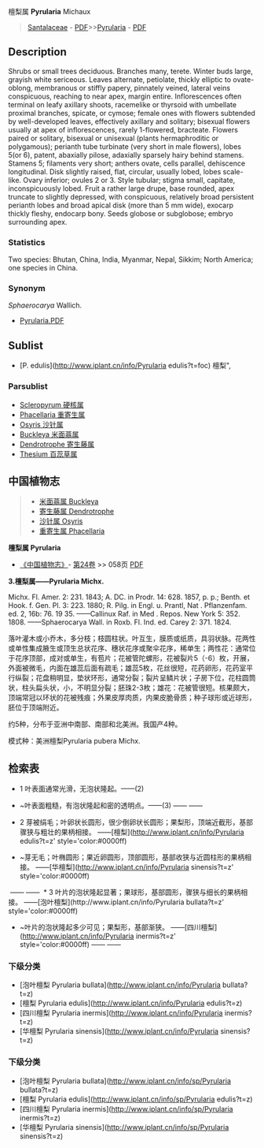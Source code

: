 檀梨属 **Pyrularia** Michaux

> [Santalaceae](http://www.iplant.cn/info/Santalaceae?t=foc) - [PDF](http://www.iplant.cn/foc/pdf/Santalaceae.pdf)>>[Pyrularia](http://www.iplant.cn/info/Pyrularia?t=foc) - [PDF](http://www.iplant.cn/foc/pdf/Pyrularia.pdf)

## Description

Shrubs or small trees deciduous. Branches many, terete. Winter buds large, grayish white sericeous. Leaves alternate, petiolate, thickly elliptic to ovate-oblong, membranous or stiffly papery, pinnately veined, lateral veins conspicuous, reaching to near apex, margin entire. Inflorescences often terminal on leafy axillary shoots, racemelike or thyrsoid with umbellate proximal branches, spicate, or cymose; female ones with flowers subtended by well-developed leaves, effectively axillary and solitary; bisexual flowers usually at apex of inflorescences, rarely 1-flowered, bracteate. Flowers paired or solitary, bisexual or unisexual (plants hermaphroditic or polygamous); perianth tube turbinate (very short in male flowers), lobes 5(or 6), patent, abaxially pilose, adaxially sparsely hairy behind stamens. Stamens 5; filaments very short; anthers ovate, cells parallel, dehiscence longitudinal. Disk slightly raised, flat, circular, usually lobed, lobes scale-like. Ovary inferior; ovules 2 or 3. Style tubular; stigma small, capitate, inconspicuously lobed. Fruit a rather large drupe, base rounded, apex truncate to slightly depressed, with conspicuous, relatively broad persistent perianth lobes and broad apical disk (more than 5 mm wide), exocarp thickly fleshy, endocarp bony. Seeds globose or subglobose; embryo surrounding apex.

### Statistics
Two species: Bhutan, China, India, Myanmar, Nepal, Sikkim; North America; one species in China.

### Synonym
*Sphaerocarya* Wallich.


* [Pyrularia.PDF](http://www.iplant.cn/foc/pdf/Pyrularia.pdf)

## Sublist

* [P.  edulis](http://www.iplant.cn/info/Pyrularia edulis?t=foc) 檀梨",

### Parsublist

* [Scleropyrum  硬核属](http://www.iplant.cn/info/Scleropyrum?t=foc)
* [Phacellaria  重寄生属](http://www.iplant.cn/info/Phacellaria?t=foc)
* [Osyris  沙针属](http://www.iplant.cn/info/Osyris?t=foc)
* [Buckleya  米面蓊属](http://www.iplant.cn/info/Buckleya?t=foc)
* [Dendrotrophe  寄生藤属](http://www.iplant.cn/info/Dendrotrophe?t=foc)
* [Thesium  百蕊草属](http://www.iplant.cn/info/Thesium?t=foc)


## 中国植物志

> * [米面蓊属  Buckleya](Buckleya-米面蓊属.md)
> * [寄生藤属  Dendrotrophe](http://www.iplant.cn/info/Dendrotrophe?t=z)
> * [沙针属  Osyris](http://www.iplant.cn/info/Osyris?t=z)
> * [重寄生属  Phacellaria](http://www.iplant.cn/info/Phacellaria?t=z)


**檀梨属 Pyrularia**

* [《中国植物志》](http://www.iplant.cn/frps)- [第24卷](http://www.iplant.cn/frps/vol/24) >> 058页 [PDF](http://www.iplant.cn/frps/pdf/24/058y.pdf)


**3.檀梨属——Pyrularia Michx.**

Michx. Fl. Amer. 2: 231. 1843; A. DC. in Prodr. 14: 628. 1857, p. p.; Benth. et Hook. f. Gen. Pl. 3: 223. 1880; R. Pilg. in Engl. u. Prantl, Nat . Pflanzenfam. ed. 2, 16b: 76. 19 35. ——Callinux Raf. in Med . Repos. New York 5: 352. 1808. ——Sphaerocarya Wall. in Roxb. Fl. Ind. ed. Carey 2: 371. 1824.

落叶灌木或小乔木，多分枝；枝圆柱状。叶互生，膜质或纸质，具羽状脉。花两性或单性集成腋生或顶生总状花序、穗状花序或聚伞花序，稀单生；两性花：通常位于花序顶部，成对或单生，有苞片；花被管陀螺形，花被裂片5（-6）枚，开展，外面被微毛，内面在雄蕊后面有疏毛；雄蕊5枚，花丝很短，花药卵形，花药室平行纵裂；花盘稍明显，垫状环形，通常分裂；裂片呈鳞片状；子房下位，花柱圆筒状，柱头扁头状，小，不明显分裂；胚珠2-3枚；雄花：花被管很短。核果颇大，顶端常冠以环状的花被残痕；外果皮厚肉质，内果皮脆骨质；种子球形或近球形，胚位于顶端附近。

约5种，分布于亚洲中南部、南部和北美洲。我国产4种。

模式种：美洲檀梨Pyrularia pubera Michx.

## 检索表

* 1 叶表面通常光滑，无泡状隆起。——(2)
* ~叶表面粗糙，有泡状隆起和密的透明点。——(3)</td></tr><tr><td>&nbsp;——&nbsp;——&nbsp;</td></tr>
* 2 芽被绢毛；叶卵状长圆形，很少倒卵状长圆形；果梨形，顶端近截形，基部骤狭与粗壮的果柄相接。 ——[檀梨](http://www.iplant.cn/info/Pyrularia edulis?t=z'  style='color:#0000ff)

* ~芽无毛；叶椭圆形；果近卵圆形，顶部圆形，基部收狭与近圆柱形的果柄相接。 ——[华檀梨](http://www.iplant.cn/info/Pyrularia sinensis?t=z'  style='color:#0000ff)
</td></tr><tr><td>&nbsp;——&nbsp;——&nbsp;</td></tr>
* 3 叶片的泡状隆起显著；果球形，基部圆形，骤狭与细长的果柄相接。 ——[泡叶檀梨](http://www.iplant.cn/info/Pyrularia bullata?t=z'  style='color:#0000ff)

* ~叶片的泡状隆起多少可见；果梨形，基部渐狭。 ——[四川檀梨](http://www.iplant.cn/info/Pyrularia inermis?t=z'  style='color:#0000ff)</td></tr><tr><td>&nbsp;——&nbsp;——&nbsp;</td></tr>
### 下级分类
* [泡叶檀梨  Pyrularia bullata](http://www.iplant.cn/info/Pyrularia bullata?t=z)
* [檀梨  Pyrularia edulis](http://www.iplant.cn/info/Pyrularia edulis?t=z)
* [四川檀梨  Pyrularia inermis](http://www.iplant.cn/info/Pyrularia inermis?t=z)
* [华檀梨  Pyrularia sinensis](http://www.iplant.cn/info/Pyrularia sinensis?t=z)

### 下级分类
* [泡叶檀梨  Pyrularia bullata](http://www.iplant.cn/info/sp/Pyrularia bullata?t=z)
* [檀梨  Pyrularia edulis](http://www.iplant.cn/info/sp/Pyrularia edulis?t=z)
* [四川檀梨  Pyrularia inermis](http://www.iplant.cn/info/sp/Pyrularia inermis?t=z)
* [华檀梨  Pyrularia sinensis](http://www.iplant.cn/info/sp/Pyrularia sinensis?t=z)
